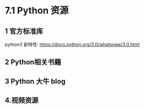 # 7.1 Python 资源

## 1 官方标准库
python3 新特性: <https://docs.python.org/3.0/whatsnew/3.0.html>


## 2 Python相关书籍


## 3 Python 大牛 blog


## 4.视频资源
